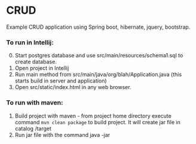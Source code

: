 # CRUD

Example CRUD application using Spring boot, hibernate, jquery, bootstrap.

### To run in Intellij:
0. Start postgres database and use src/main/resources/schema1.sql to create database. 
1. Open project in Intellij
2. Run main method from src/main/java/org/blah/Application.java (this starts build in server and application)
3. Open src/static/index.html in any web browser.

### To run with maven:

1. Build project with maven - from project home directory execute command `mvn clean package` to build project. It will
   create jar file in catalog <base project catalog>/target
2. Run jar file with the command java -jar <path to jar file>